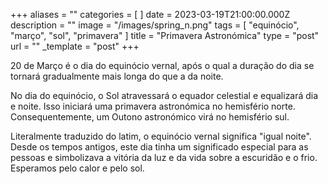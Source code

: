 +++
aliases = ""
categories = [ ]
date = 2023-03-19T21:00:00.000Z
description = ""
image = "/images/spring_n.png"
tags = [ "equinócio", "março", "sol", "primavera" ]
title = "Primavera Astronómica"
type = "post"
url = ""
_template = "post"
+++

20 de Março é o dia do equinócio vernal, após o qual a duração do dia se tornará gradualmente mais longa do que a da noite.

No dia do equinócio, o Sol atravessará o equador celestial e equalizará dia e noite. Isso iniciará uma primavera astronómica no hemisfério norte. Consequentemente, um Outono astronómico virá no hemisfério sul.

Literalmente traduzido do latim, o equinócio vernal significa "igual noite". Desde os tempos antigos, este dia tinha um significado especial para as pessoas e simbolizava a vitória da luz e da vida sobre a escuridão e o frio. Esperamos pelo calor e pelo sol.
